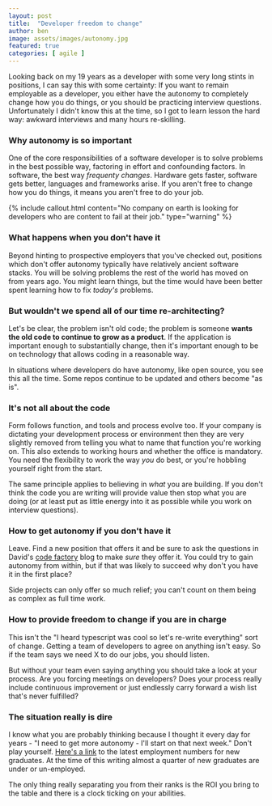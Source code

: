 ```yaml
---
layout: post
title:  "Developer freedom to change"
author: ben
image: assets/images/autonomy.jpg
featured: true
categories: [ agile ]
---
```

Looking back on my 19 years as a developer with some very long stints in positions, I can say this with some certainty:
If you want to remain employable as a developer, you either have the autonomy to completely change how you do things, 
or you should be practicing interview questions. Unfortunately I didn't know this at the time, so I got to learn 
lesson the hard way: awkward interviews and many hours re-skilling.

### Why autonomy is so important
One of the core responsibilities of a software developer is to solve problems in the best possible way, factoring in
effort and confounding factors. In software, the best way *frequenty changes*. Hardware gets faster, software gets 
better, languages and frameworks arise. If you aren't free to change how you do things, it means you aren't free to do 
your job.

{% include callout.html
content="No company on earth is looking for developers who are content to fail at their job."
type="warning" %}

### What happens when you don't have it
Beyond hinting to prospective employers that you've checked out, positions which don't offer autonomy typically have 
relatively ancient software stacks. You will be solving problems the rest of the world has moved on from years ago. You 
might learn things, but the time would have been better spent learning how to fix *today's* problems.

### But wouldn't we spend all of our time re-architecting?
Let's be clear, the problem isn't old code; the problem is someone **wants the old code to continue to grow as a 
product**. If the application is important enough to substantially change, then it's important enough to be on 
technology that allows coding in a reasonable way.

In situations where developers do have autonomy, like open source, you see this all the time. Some repos continue 
to be updated and others become "as is".

### It's not all about the code
Form follows function, and tools and process evolve too. If your company is dictating your development process or environment
then they are very slightly removed from telling you what to name that function you're working 
on. This also extends to working hours and whether the office is mandatory. You need the flexibility to work 
the way *you* do best, or you're hobbling yourself right from the start.

The same principle applies to believing in _what_ you are building. If you don't think the code you are writing will
provide value then stop what you are doing (or at least put as little energy into it as possible while you work on 
interview questions).

### How to get autonomy if you don't have it
Leave. Find a new position that offers it and be sure to ask the questions in David's 
[code factory]({{site.baseurl}}/agile/2021/08/16/code-factory.html) blog to make *sure* they offer it. You could try to 
gain autonomy from within, but if that was likely to succeed why don't you have it in the first place?

Side projects can only offer so much relief; you can't count on them being as complex as full time work.

### How to provide freedom to change if you are in charge
This isn't the "I heard typescript was cool so let's re-write everything" sort of change. Getting a team of developers 
to agree on anything isn't easy. So if the team says we need X to do our jobs, you should listen.

But without your team even saying anything you should take a look at your process. Are you forcing meetings on
developers? Does your process really include continuous improvement or just endlessly carry forward a wish list that's
never fulfilled?

### The situation really is dire
I know what you are probably thinking because I thought it every day for years - "I need to get more autonomy - I'll 
start on that next week." Don't play yourself. 
[Here's a link](https://www.newyorkfed.org/research/college-labor-market/college-labor-market_compare-majors.html) to 
the latest employment numbers for new graduates. At the time of this writing almost a quarter of new graduates are 
under or un-employed. 

The only thing really separating you from their ranks is the ROI you bring to the table and there is a clock ticking
on your abilities.


